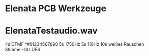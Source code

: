 # Elenata PCB Werkzeuge

# ElenataTestaudio.wav
4s DTMF *#01234567890
5s 1750Hz
5s 110Hz
10s weißes Rauschen
Stimme -18 LUFS
